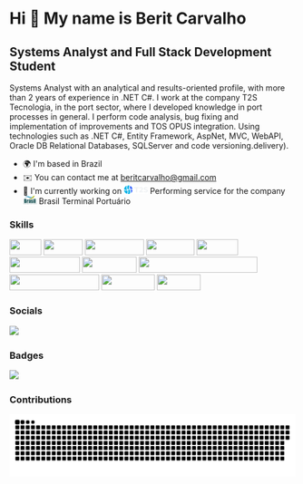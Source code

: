Hi 👋 My name is Berit Carvalho
===============================

Systems Analyst and Full Stack Development Student
-------------------

Systems Analyst with an analytical and results-oriented profile, with more than 2 years of experience in .NET C#. I work
at the company T2S Tecnologia, in the port sector, where I developed knowledge in port processes in general.
I perform code analysis, bug fixing and implementation of improvements and TOS OPUS integration.
Using technologies such as .NET C#, Entity Framework, AspNet, MVC, WebAPI, Oracle DB Relational Databases, SQLServer and
code versioning.delivery).

* 🌍 I'm based in Brazil
* ✉️ You can contact me at [beritcarvalho@gmail.com](mailto:beritcarvalho@gmail.com)
* 🚀 I'm currently working on <a href="https://www.t2s.com.br" target="_blank" rel="noreferrer"><img width="42"
      height="15"
      src="https://github.com/beritcarvalho/beritcarvalho/blob/main/.img/t2s.png" /></a>
Performing service for the company <a href="https://www.btp.com.br" target="_blank" rel="noreferrer"><img width="24"
      height="15" src="https://github.com/beritcarvalho/beritcarvalho/blob/main/.img/btp.png?raw=true" /></a> Brasil
Terminal Portuário

### Skills

<p align="left">
   <img
      src="https://res.cloudinary.com/practicaldev/image/fetch/s--jI4D6kUn--/c_limit%2Cf_auto%2Cfl_progressive%2Cq_auto%2Cw_880/https://img.shields.io/badge/C%2523-239120%3Fstyle%3Dfor-the-badge%26logo%3Dc-sharp%26logoColor%3Dwhite"
      loading="lazy" width="56" height="28">
   <img
      src="https://res.cloudinary.com/practicaldev/image/fetch/s--RKHCWMhA--/c_limit%2Cf_auto%2Cfl_progressive%2Cq_auto%2Cw_880/https://img.shields.io/badge/.NET-5C2D91%3Fstyle%3Dfor-the-badge%26logo%3D.net%26logoColor%3Dwhite"
      loading="lazy" width="69" height="28">
   <img
      src="https://res.cloudinary.com/practicaldev/image/fetch/s--VqKBU4_L--/c_limit%2Cf_auto%2Cfl_progressive%2Cq_auto%2Cw_880/https://img.shields.io/badge/Angular-DD0031%3Fstyle%3Dfor-the-badge%26logo%3Dangular%26logoColor%3Dwhite"
      loading="lazy" width="104" height="28">
   <img
      src="https://res.cloudinary.com/practicaldev/image/fetch/s--oicIUVtB--/c_limit%2Cf_auto%2Cfl_progressive%2Cq_auto%2Cw_880/https://img.shields.io/badge/HTML5-E34F26%3Fstyle%3Dfor-the-badge%26logo%3Dhtml5%26logoColor%3Dwhite"
      loading="lazy" width="85" height="28">
   <img
      src="https://res.cloudinary.com/practicaldev/image/fetch/s--rGgyOnJR--/c_limit%2Cf_auto%2Cfl_progressive%2Cq_auto%2Cw_880/https://img.shields.io/badge/CSS3-1572B6%3Fstyle%3Dfor-the-badge%26logo%3Dcss3%26logoColor%3Dwhite"
      loading="lazy" width="73" height="28">
   <img
      src="https://res.cloudinary.com/practicaldev/image/fetch/s--kbKzVIJV--/c_limit%2Cf_auto%2Cfl_progressive%2Cq_auto%2Cw_880/https://img.shields.io/badge/JavaScript-F7DF1E%3Fstyle%3Dfor-the-badge%26logo%3Djavascript%26logoColor%3Dblack"
      loading="lazy" width="124" height="28">
   <img
      src="https://res.cloudinary.com/practicaldev/image/fetch/s--EnlR3l1O--/c_limit%2Cf_auto%2Cfl_progressive%2Cq_auto%2Cw_880/https://img.shields.io/badge/Oracle-F80000%3Fstyle%3Dfor-the-badge%26logo%3DOracle%26logoColor%3Dwhite"
      loading="lazy" width="96" height="28">
   <td><img
         src="https://res.cloudinary.com/practicaldev/image/fetch/s--N6s4ts4l--/c_limit%2Cf_auto%2Cfl_progressive%2Cq_auto%2Cw_880/https://img.shields.io/badge/Microsoft%2520SQL%2520Server-CC2927%3Fstyle%3Dfor-the-badge%26logo%3Dmicrosoft%2520sql%2520server%26logoColor%3Dwhite"
         loading="lazy" width="209" height="28">
      <img
         src="https://res.cloudinary.com/practicaldev/image/fetch/s--JKcrdxhK--/c_limit%2Cf_auto%2Cfl_progressive%2Cq_auto%2Cw_880/https://img.shields.io/badge/Elastic_Search-005571%3Fstyle%3Dfor-the-badge%26logo%3Delasticsearch%26logoColor%3Dwhite"
         loading="lazy" width="158" height="28">
      <img
         src="https://res.cloudinary.com/practicaldev/image/fetch/s--MRXwUmKz--/c_limit%2Cf_auto%2Cfl_progressive%2Cq_auto%2Cw_880/https://img.shields.io/badge/Python-14354C%3Fstyle%3Dfor-the-badge%26logo%3Dpython%26logoColor%3Dwhite"
         loading="lazy" width="94" height="28">
      <img
         src="https://res.cloudinary.com/practicaldev/image/fetch/s--t_ci0avu--/c_limit%2Cf_auto%2Cfl_progressive%2Cq_auto%2Cw_880/https://img.shields.io/badge/Java-ED8B00%3Fstyle%3Dfor-the-badge%26logo%3Dopenjdk%26logoColor%3Dwhite"
         loading="lazy" width="77" height="28">
</p>

### Socials

<p align="left"> 
   <a href="https://www.linkedin.com/in/beritcarvalho/" target="_blank"><img src="https://img.shields.io/badge/-LinkedIn-%230077B5?style=for-the-badge&logo=linkedin&logoColor=white" target="_blank"></a> 
</p>

### Badges

<a href="https://www.github.com/beritcarvalho" target="_blank" rel="brtcarvalho"><img
src="https://img.shields.io/github/followers/beritcarvalho?logo=github&style=for-the-badge&color=0891b2&labelColor=1c1917" /></a>

### Contributions
![Snake animation](https://github.com/beritcarvalho/beritcarvalho/blob/output/github-contribution-grid-snake.svg)

<!--
**beritcarvalho/beritcarvalho** is a ✨ _special_ ✨ repository because its `README.md` (this file) appears on your GitHub profile.

Here are some ideas to get you started:

- 🔭 I’m currently working on ...
- 🌱 I’m currently learning ...
- 👯 I’m looking to collaborate on ...
- 🤔 I’m looking for help with ...
- 💬 Ask me about ...
- 📫 How to reach me: ...
- 😄 Pronouns: ...
- ⚡ Fun fact: ...
-->
